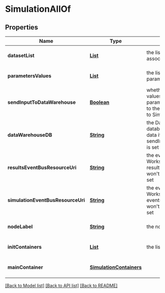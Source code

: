 # SimulationAllOf
## Properties

Name | Type | Description | Notes
------------ | ------------- | ------------- | -------------
**datasetList** | [**List**](string.md) | the list of Dataset Id associated to this Analysis | [optional] [default to null]
**parametersValues** | [**List**](SimulationAnalysisParameterValue.md) | the list of Simulator Analysis parameters values | [optional] [default to null]
**sendInputToDataWarehouse** | [**Boolean**](boolean.md) | whether or not the Dataset values and the input parameters values are send to the DataWarehouse prior to Simulation Run | [optional] [default to null]
**dataWarehouseDB** | [**String**](string.md) | the DataWarehouse database name to send data if sendInputToDataWarehouse is set | [optional] [default to null]
**resultsEventBusResourceUri** | [**String**](string.md) | the event bus which receive Workspace Simulation results messages. Message won&#39;t be send if this is not set | [optional] [default to null]
**simulationEventBusResourceUri** | [**String**](string.md) | the event bus which receive Workspace Simulation events messages. Message won&#39;t be send if this is not set | [optional] [default to null]
**nodeLabel** | [**String**](string.md) | the node label request | [optional] [default to null]
**initContainers** | [**List**](SimulationContainers.md) | the list of init containers | [optional] [default to null]
**mainContainer** | [**SimulationContainers**](SimulationContainers.md) |  | [optional] [default to null]

[[Back to Model list]](../README.md#documentation-for-models) [[Back to API list]](../README.md#documentation-for-api-endpoints) [[Back to README]](../README.md)

